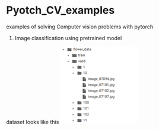# Pyotch_CV_examples
examples of solving Computer vision problems with pytorch  

1) Image classification using pretrained model

dataset looks like this
![dataset_image](/image%20classification/dataset_image.png)
